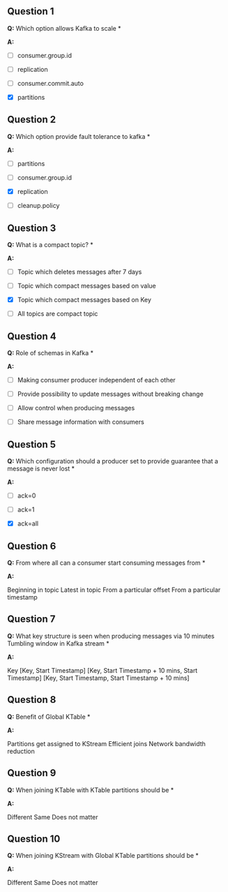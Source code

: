 ## Question 1   

**Q:** Which option allows Kafka to scale *   

**A:**  

- [ ] consumer.group.id
- [ ] replication
- [ ] consumer.commit.auto
- [x] partitions


## Question 2   

**Q:** Which option provide fault tolerance to kafka *  

**A:**

- [ ] partitions
- [ ] consumer.group.id
- [x] replication
- [ ] cleanup.policy


## Question 3   

**Q:** What is a compact topic? *  

**A:**

- [ ] Topic which deletes messages after 7 days
- [ ] Topic which compact messages based on value
- [x] Topic which compact messages based on Key
- [ ] All topics are compact topic


## Question 4   

**Q:** Role of schemas in Kafka *  
    
**A:**

- [ ] Making consumer producer independent of each other
- [ ] Provide possibility to update messages without breaking change
- [ ] Allow control when producing messages
- [ ] Share message information with consumers
 

## Question 5    

**Q:** Which configuration should a producer set to provide guarantee that a message is never lost *   

**A:**

- [ ] ack=0
- [ ] ack=1
- [x] ack=all


## Question 6   

**Q:** From where all can a consumer start consuming messages from *  

**A:**

Beginning in topic
Latest in topic
From a particular offset
From a particular timestamp
 

## Question 7   

**Q:** What key structure is seen when producing messages via 10 minutes Tumbling window in Kafka stream *

**A:**

Key
[Key, Start Timestamp]
[Key, Start Timestamp + 10 mins, Start Timestamp]
[Key, Start Timestamp, Start Timestamp + 10 mins]


## Question 8    

**Q:** Benefit of Global KTable *

**A:**

Partitions get assigned to KStream
Efficient joins
Network bandwidth reduction


## Question 9   

**Q:** When joining KTable with KTable partitions should be *  

**A:**

Different
Same
Does not matter


## Question 10   

**Q:** When joining KStream with Global KTable partitions should be *  

**A:**

Different
Same
Does not matter
